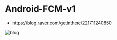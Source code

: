 # Android-FCM-v1

- <https://blog.naver.com/getinthere/221711240850>

![blog](https://postfiles.pstatic.net/MjAxOTEyMTBfNjYg/MDAxNTc1OTgxNTU4ODA4.EZJ5fzJRjknP2ahnNIx0CEQkeOUHQHWSjAY-j6kvUMMg.ofElFgoYwJlw8KjXvwFy-A9cioVCg0_QEPFiJtH_oZEg.PNG.getinthere/Screenshot_67.png?type=w773)
